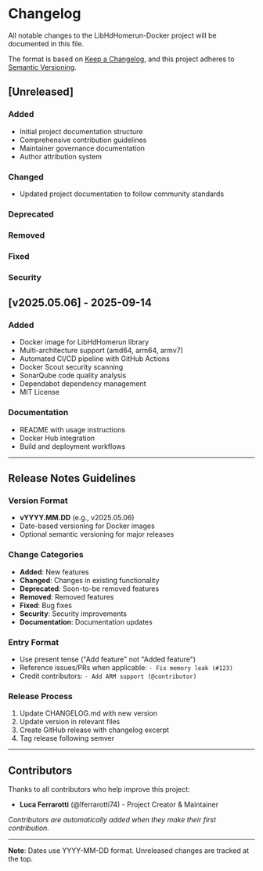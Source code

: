 # Changelog

All notable changes to the LibHdHomerun-Docker project will be documented in this file.

The format is based on [Keep a Changelog](https://keepachangelog.com/en/1.0.0/),
and this project adheres to [Semantic Versioning](https://semver.org/spec/v2.0.0.html).

## [Unreleased]

### Added
- Initial project documentation structure
- Comprehensive contribution guidelines
- Maintainer governance documentation
- Author attribution system

### Changed
- Updated project documentation to follow community standards

### Deprecated

### Removed

### Fixed

### Security

## [v2025.05.06] - 2025-09-14

### Added
- Docker image for LibHdHomerun library
- Multi-architecture support (amd64, arm64, armv7)
- Automated CI/CD pipeline with GitHub Actions
- Docker Scout security scanning
- SonarQube code quality analysis
- Dependabot dependency management
- MIT License

### Documentation
- README with usage instructions
- Docker Hub integration
- Build and deployment workflows

---

## Release Notes Guidelines

### Version Format
- **vYYYY.MM.DD** (e.g., v2025.05.06)
- Date-based versioning for Docker images
- Optional semantic versioning for major releases

### Change Categories
- **Added**: New features
- **Changed**: Changes in existing functionality
- **Deprecated**: Soon-to-be removed features
- **Removed**: Removed features
- **Fixed**: Bug fixes
- **Security**: Security improvements
- **Documentation**: Documentation updates

### Entry Format
- Use present tense ("Add feature" not "Added feature")
- Reference issues/PRs when applicable: `- Fix memory leak (#123)`
- Credit contributors: `- Add ARM support (@contributor)`

### Release Process
1. Update CHANGELOG.md with new version
2. Update version in relevant files
3. Create GitHub release with changelog excerpt
4. Tag release following semver

---

## Contributors

Thanks to all contributors who help improve this project:

- **Luca Ferrarotti** (@lferrarotti74) - Project Creator & Maintainer

*Contributors are automatically added when they make their first contribution.*

---

**Note**: Dates use YYYY-MM-DD format. Unreleased changes are tracked at the top.
